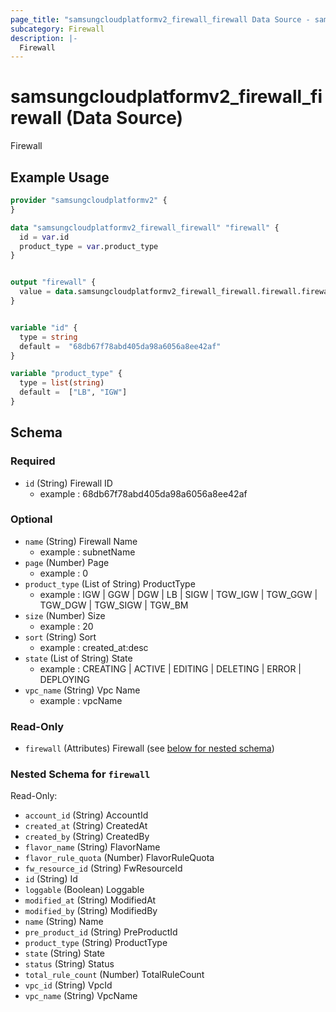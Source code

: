 ```yaml
---
page_title: "samsungcloudplatformv2_firewall_firewall Data Source - samsungcloudplatformv2"
subcategory: Firewall
description: |-
  Firewall
---
```


# samsungcloudplatformv2_firewall_firewall (Data Source)

Firewall

## Example Usage

```terraform
provider "samsungcloudplatformv2" {
}

data "samsungcloudplatformv2_firewall_firewall" "firewall" {
  id = var.id
  product_type = var.product_type
}


output "firewall" {
  value = data.samsungcloudplatformv2_firewall_firewall.firewall.firewall
}


variable "id" {
  type = string
  default =  "68db67f78abd405da98a6056a8ee42af"
}

variable "product_type" {
  type = list(string)
  default =  ["LB", "IGW"]
}
```

<!-- schema generated by tfplugindocs -->
## Schema

### Required

- `id` (String) Firewall ID 
  - example : 68db67f78abd405da98a6056a8ee42af

### Optional

- `name` (String) Firewall Name 
  - example : subnetName
- `page` (Number) Page 
  - example : 0
- `product_type` (List of String) ProductType 
  - example : IGW | GGW | DGW | LB | SIGW | TGW_IGW | TGW_GGW | TGW_DGW | TGW_SIGW | TGW_BM
- `size` (Number) Size 
  - example : 20
- `sort` (String) Sort 
  - example : created_at:desc
- `state` (List of String) State 
  - example : CREATING | ACTIVE | EDITING | DELETING | ERROR | DEPLOYING
- `vpc_name` (String) Vpc Name 
  - example : vpcName

### Read-Only

- `firewall` (Attributes) Firewall (see [below for nested schema](#nestedatt--firewall))

<a id="nestedatt--firewall"></a>
### Nested Schema for `firewall`

Read-Only:

- `account_id` (String) AccountId
- `created_at` (String) CreatedAt
- `created_by` (String) CreatedBy
- `flavor_name` (String) FlavorName
- `flavor_rule_quota` (Number) FlavorRuleQuota
- `fw_resource_id` (String) FwResourceId
- `id` (String) Id
- `loggable` (Boolean) Loggable
- `modified_at` (String) ModifiedAt
- `modified_by` (String) ModifiedBy
- `name` (String) Name
- `pre_product_id` (String) PreProductId
- `product_type` (String) ProductType
- `state` (String) State
- `status` (String) Status
- `total_rule_count` (Number) TotalRuleCount
- `vpc_id` (String) VpcId
- `vpc_name` (String) VpcName